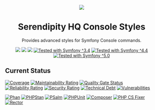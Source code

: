 <p align="center">
    <a href="http://www.serendipityhq.com" target="_blank">
        <img style="max-width: 350px" src="http://www.serendipityhq.com/assets/open-source-projects/Logo-SerendipityHQ-Icon-Text-Purple.png">
    </a>
</p>

<h1 align="center">Serendipity HQ Console Styles</h1>
<p align="center">Provides advanced styles for Symfony Console commands.</p>
<p align="center">
    <a href="https://github.com/Aerendir/component-console-styles/releases"><img src="https://img.shields.io/packagist/v/serendipity_hq/component-console-styles.svg?style=flat-square"></a>
    <a href="https://opensource.org/licenses/MIT"><img src="https://img.shields.io/badge/license-MIT-brightgreen.svg?style=flat-square"></a>
    <a href="https://github.com/Aerendir/component-console-styles/releases"><img src="https://img.shields.io/packagist/php-v/serendipity_hq/component-console-styles?color=%238892BF&style=flat-square&logo=php" /></a>
    <a title="Tested with Symfony ^3.4" href="https://github.com/Aerendir/component-console-styles/actions?query=branch%3Adev"><img title="Tested with Symfony ^3.4" src="https://img.shields.io/badge/Symfony-%5E3.4-333?style=flat-square&logo=symfony" /></a>
    <a title="Tested with Symfony ^4.4" href="https://github.com/Aerendir/component-console-styles/actions?query=branch%3Adev"><img title="Tested with Symfony ^4.4" src="https://img.shields.io/badge/Symfony-%5E4.4-333?style=flat-square&logo=symfony" /></a>
    <a title="Tested with Symfony ^5.0" href="https://github.com/Aerendir/component-console-styles/actions?query=branch%3Adev"><img title="Tested with Symfony ^5.0" src="https://img.shields.io/badge/Symfony-%5E5.0-333?style=flat-square&logo=symfony" /></a>
</p>

## Current Status

[![Coverage](https://sonarcloud.io/api/project_badges/measure?project=Aerendir_component-console-styles&metric=coverage)](https://sonarcloud.io/dashboard?id=Aerendir_component-console-styles)
[![Maintainability Rating](https://sonarcloud.io/api/project_badges/measure?project=Aerendir_component-console-styles&metric=sqale_rating)](https://sonarcloud.io/dashboard?id=Aerendir_component-console-styles)
[![Quality Gate Status](https://sonarcloud.io/api/project_badges/measure?project=Aerendir_component-console-styles&metric=alert_status)](https://sonarcloud.io/dashboard?id=Aerendir_component-console-styles)
[![Reliability Rating](https://sonarcloud.io/api/project_badges/measure?project=Aerendir_component-console-styles&metric=reliability_rating)](https://sonarcloud.io/dashboard?id=Aerendir_component-console-styles)
[![Security Rating](https://sonarcloud.io/api/project_badges/measure?project=Aerendir_component-console-styles&metric=security_rating)](https://sonarcloud.io/dashboard?id=Aerendir_component-console-styles)
[![Technical Debt](https://sonarcloud.io/api/project_badges/measure?project=Aerendir_component-console-styles&metric=sqale_index)](https://sonarcloud.io/dashboard?id=Aerendir_component-console-styles)
[![Vulnerabilities](https://sonarcloud.io/api/project_badges/measure?project=Aerendir_component-console-styles&metric=vulnerabilities)](https://sonarcloud.io/dashboard?id=Aerendir_component-console-styles)

[![Phan](https://github.com/Aerendir/component-console-styles/workflows/Phan/badge.svg)](https://github.com/Aerendir/component-console-styles/actions?query=branch%3Adev)
[![PHPStan](https://github.com/Aerendir/component-console-styles/workflows/PHPStan/badge.svg)](https://github.com/Aerendir/component-console-styles/actions?query=branch%3Adev)
[![PSalm](https://github.com/Aerendir/component-console-styles/workflows/PSalm/badge.svg)](https://github.com/Aerendir/component-console-styles/actions?query=branch%3Adev)
[![PHPUnit](https://github.com/Aerendir/component-console-styles/workflows/PHPunit/badge.svg)](https://github.com/Aerendir/component-console-styles/actions?query=branch%3Adev)
[![Composer](https://github.com/Aerendir/component-console-styles/workflows/Composer/badge.svg)](https://github.com/Aerendir/component-console-styles/actions?query=branch%3Adev)
[![PHP CS Fixer](https://github.com/Aerendir/component-console-styles/workflows/PHP%20CS%20Fixer/badge.svg)](https://github.com/Aerendir/component-console-styles/actions?query=branch%3Adev)
[![Rector](https://github.com/Aerendir/component-console-styles/workflows/Rector/badge.svg)](https://github.com/Aerendir/component-console-styles/actions?query=branch%3Adev)

